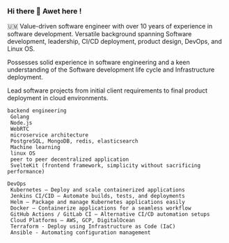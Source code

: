 ### Hi there 👋 Awet here ! 

🇺🇲 Value-driven software engineer with over 10 years of experience in software development.
Versatile background spanning Software development, leadership, CI/CD deployment, product design, DevOps, and Linux OS.

Possesses solid experience in software engineering and a keen understanding of the Software development life cycle and Infrastructure deployment.

Lead software projects from initial client requirements to final product deployment in cloud environments. 
```
backend engineering
 Golang
 Node.js
 WebRTC
 microservice architecture
 PostgreSQL, MongoDB, redis, elasticsearch
 Machine learning
 linux OS
 peer to peer decentralized application
 SvelteKit (frontend framework, simplicity without sacrificing performance)
```
```
DevOps
 Kubernetes – Deploy and scale containerized applications
 Jenkins CI/CID – Automate builds, tests, and deployments
 Helm – Package and manage Kubernetes applications easily
 Docker – Containerize applications for a seamless workflow
 GitHub Actions / GitLab CI – Alternative CI/CD automation setups
 Cloud Platforms – AWS, GCP, DigitalOcean
 Terraform - Deploy using Infrastructure as Code (IaC) 
 Ansible - Automating configuration management
```
